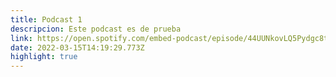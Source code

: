```yaml
---
title: Podcast 1
descripcion: Este podcast es de prueba
link: https://open.spotify.com/embed-podcast/episode/44UUNkovLQ5Pydgc8tLuPO
date: 2022-03-15T14:19:29.773Z
highlight: true
---
```

